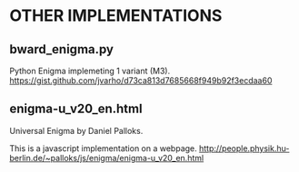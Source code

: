 
# OTHER IMPLEMENTATIONS

## bward_enigma.py

Python Enigma implemeting 1 variant (M3). https://gist.github.com/jvarho/d73ca813d7685668f949b92f3ecdaa60

## enigma-u_v20_en.html

Universal Enigma by Daniel Palloks.

This is a javascript implementation on a webpage. http://people.physik.hu-berlin.de/~palloks/js/enigma/enigma-u_v20_en.html
